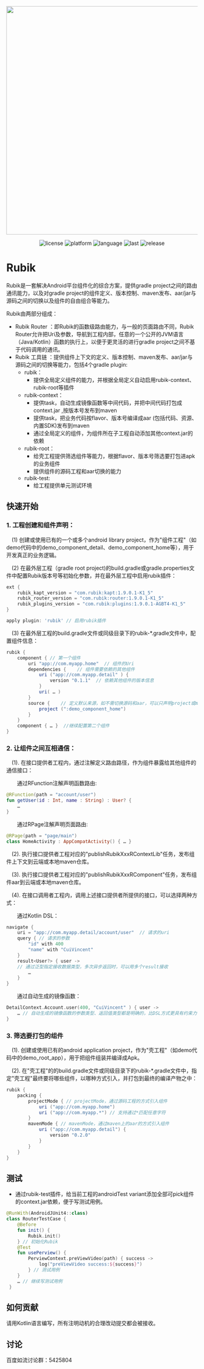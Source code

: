 
<div align="center">
  <p> <img width="600" src="https://user-images.githubusercontent.com/7745189/174275733-ff1ec56e-82ea-4c3b-86de-b2b07d258842.jpeg"> </p>
    
![license](https://img.shields.io/github/license/baidu/rubik.svg)
![platform](https://img.shields.io/badge/platform-Android-red)
![language](https://img.shields.io/github/languages/top/baidu/rubik)
![last](https://img.shields.io/github/last-commit/baidu/rubik.svg)
![release](https://img.shields.io/github/v/release/baidu/rubik?display_name=release)

</div>

# Rubik
Rubik是一套解决Android平台组件化的综合方案，提供gradle project之间的路由通讯能力，以及对gradle project的组件定义、版本控制、maven发布、aar/jar与源码之间的切换以及组件的自由组合等能力。

Rubik由两部分组成：
* Rubik Router ：即Rubik的函数级路由能力，与一般的页面路由不同，Rubik Router允许把Uri及参数，导航到工程内部，任意的一个公开的JVM语言（Java/Kotlin）函数的执行上，以便于更灵活的进行gradle project之间不基于代码调用的通讯。
* Rubik 工具链 ：提供组件上下文的定义、版本控制、maven发布、aar/jar与源码之间的切换等能力，包括4个gradle plugin:
    + rubik：
        - 提供全局定义组件的能力，并根据全局定义自动启用rubik-context、rubik-root等插件
    + rubik-context：
        - 提供task，自动生成镜像函数等中间代码，并把中间代码打包成context.jar ,按版本号发布到maven
        - 提供task，把业务代码按flavor、版本号编译成aar (包括代码、资源、内置SDK)发布到maven
        - 通过全局定义的组件，为组件所在子工程自动添加其他context.jar的依赖
    + rubik-root：
        - 给壳工程提供筛选组件等能力，根据flavor、版本号筛选要打包进apk的业务组件
        - 提供组件的源码工程和aar切换的能力
    + rubik-test:
        - 给工程提供单元测试环境
        
## 快速开始
### 1. 工程创建和组件声明：
&ensp;&ensp;(1) 创建或使用已有的一个或多个android library project，作为"组件工程"（如demo代码中的demo_component_detail、demo_component_home等），用于开发真正的业务逻辑。

&ensp;&ensp;(2) 在最外层工程（gradle root project)的build.gradle或gradle.properties文件中配置Rubik版本号等初始化参数，并在最外层工程中启用rubik插件：
```groovy
ext {
    rubik_kapt_version = "com.rubik:kapt:1.9.0.1-K1_5"   
    rubik_router_version = "com.rubik:router:1.9.0.1-K1_5"   
    rubik_plugins_version = "com.rubik:plugins:1.9.0.1-AGBT4-K1_5"  
} 

apply plugin: 'rubik' // 启用rubik插件
```

&ensp;&ensp;(3) 在最外层工程的build.gradle文件或同级目录下的rubik-*.gradle文件中，配置组件信息：
```groovy
rubik {
    component { // 第一个组件
        uri "app://com.myapp.home"  // 组件的Uri
        dependencies {    // 组件需要依赖的其他组件
            uri ("app://com.myapp.detail" ) { 
                version "0.1.1"  // 依赖其他组件的版本信息
            }
            uri( … ) 
        }
        source {    // 定义默认来源，如不需切换源码和aar，可以只声明project或maven
            project (":demo_component_home") 
        }
    }
    component { … }  //继续配置第二个组件
} 
```

### 2. 让组件之间互相通信：
&ensp;&ensp;(1). 在接口提供者工程内，通过注解定义路由路径，作为组件暴露给其他组件的通信接口：

&ensp;&ensp;&ensp;&ensp;通过RFunction注解声明函数路由:
```kotlin
@RFunction(path = "account/user") 
fun getUser(id : Int, name : String) : User? { 
    …
}
```

&ensp;&ensp;&ensp;&ensp;通过RPage注解声明页面路由:
```kotlin
@RPage(path = "page/main") 
class HomeActivity : AppCompatActivity() { … }
```
&ensp;&ensp;(2). 执行接口提供者工程对应的"publishRubikXxxRContextLib"任务，发布组件上下文到云端或本地maven仓库。

&ensp;&ensp;(3). 执行接口提供者工程对应的"publishRubikXxxRComponent"任务，发布组件aar到云端或本地maven仓库。
    
&ensp;&ensp;(4). 在接口调用者工程内，调用上述接口提供者所提供的接口，可以选择两种方式：
   
&ensp;&ensp;&ensp;&ensp;通过Kotlin DSL：
```kotlin
navigate {
    uri = "app://com.myapp.detail/account/user"  // 请求的uri
    query { // 请求的参数
        "id" with 400
        "name" with "CuiVincent" 
    }
    result<User?> { user -> 
    // 通过泛型指定接收数据类型，多次异步返回时，可以用多个result接收
        …
    }
} 
```
   
&ensp;&ensp;&ensp;&ensp;通过自动生成的镜像函数：
```kotlin
DetailContext.Account.user(400, "CuiVincent" ) { user ->
    … // 自动生成的镜像函数的参数类型、返回值类型都是明确的，比DSL方式更具有约束力
}
```

### 3. 筛选要打包的组件
&ensp;&ensp;(1). 创建或使用已有的android application project，作为"壳工程"（如demo代码中的demo_root_app），用于把组件组装并编译成Apk。

&ensp;&ensp;(2). 在"壳工程"的的build.gradle文件或同级目录下的rubik-*.gradle文件中，指定"壳工程"最终要将哪些组件，以哪种方式引入，并打包到最终的编译产物之中：
```groovy
rubik {	
    packing {
        projectMode { // projectMode，通过源码工程的方式引入组件
            uri ("app://com.myapp.home")
            uri ("app://com.myapp.*") // 支持通过*匹配任意字符
        }
        mavenMode { // mavenMode，通过maven上的aar的方式引入组件
            uri ("app://com.myapp.detail") {
                version "0.2.0" 
            }
        }
    }
} 
```
## 测试
* 通过rubik-test插件，给当前工程的androidTest variant添加全部可pick组件的context.jar依赖，便于写测试用例。
```kotlin
@RunWith(AndroidJUnit4::class)
class RouterTestCase {
    @Before
    fun init() {
        Rubik.init()
    } // 初始化Rubik
    @Test
    fun usePerview() {
        PerviewContext.preViewVideo(path) { success ->
            log("preViewVideo success:${success}")
        } // 测试用例
    }
    … // 继续写测试用例
 }

```

## 如何贡献
请用Kotlin语言编写，所有注明动机的合理改动提交都会被接收。


## 讨论
百度如流讨论群：5425804
